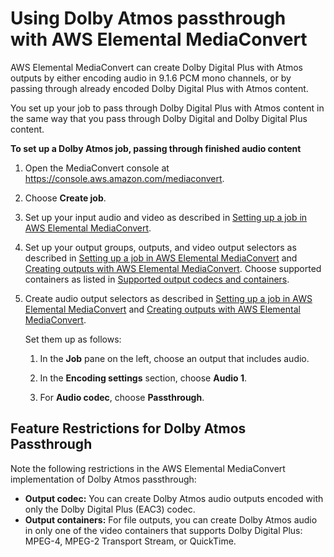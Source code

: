 # Using Dolby Atmos passthrough with AWS Elemental MediaConvert<a name="using-dolby-atmos-passthrough"></a>

AWS Elemental MediaConvert can create Dolby Digital Plus with Atmos outputs by either encoding audio in 9\.1\.6 PCM mono channels, or by passing through already encoded Dolby Digital Plus with Atmos content\.

You set up your job to pass through Dolby Digital Plus with Atmos content in the same way that you pass through Dolby Digital and Dolby Digital Plus content\.

**To set up a Dolby Atmos job, passing through finished audio content**

1. Open the MediaConvert console at [https://console\.aws\.amazon\.com/mediaconvert](https://console.aws.amazon.com/mediaconvert)\.

1. Choose **Create job**\.

1. Set up your input audio and video as described in [Setting up a job in AWS Elemental MediaConvert](setting-up-a-job.md)\.

1. Set up your output groups, outputs, and video output selectors as described in [Setting up a job in AWS Elemental MediaConvert](setting-up-a-job.md) and [Creating outputs with AWS Elemental MediaConvert](creating-streaming-and-file-outputs.md)\. Choose supported containers as listed in [Supported output codecs and containers](reference-codecs-containers.md)\.

1. Create audio output selectors as described in [Setting up a job in AWS Elemental MediaConvert](setting-up-a-job.md) and [Creating outputs with AWS Elemental MediaConvert](creating-streaming-and-file-outputs.md)\.

   Set them up as follows:

   1. In the **Job** pane on the left, choose an output that includes audio\.

   1. In the **Encoding settings** section, choose **Audio 1**\.

   1. For **Audio codec**, choose **Passthrough**\.

## Feature Restrictions for Dolby Atmos Passthrough<a name="feature-restrictions-for-dolby-atmos-passthrough"></a>

Note the following restrictions in the AWS Elemental MediaConvert implementation of Dolby Atmos passthrough:
+ **Output codec:** You can create Dolby Atmos audio outputs encoded with only the Dolby Digital Plus \(EAC3\) codec\.
+ **Output containers:** For file outputs, you can create Dolby Atmos audio in only one of the video containers that supports Dolby Digital Plus: MPEG\-4, MPEG\-2 Transport Stream, or QuickTime\.